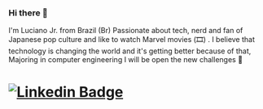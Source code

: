 ### Hi there 👋
 I'm Luciano Jr. from Brazil (Br) Passionate about tech,
  nerd and fan of Japanese pop culture  and  like to watch  Marvel 
  movies (🎞️) .
 I believe that technology is changing the world and it's
  getting better because of that,
  Majoring in computer engineering
   I will be open the new challenges 🌱

[![Linkedin Badge](https://img.shields.io/badge/-LinkedIn-blue?style=flat-square&logo=Linkedin&logoColor=white&link=https://www.linkedin.com/in/felipefialho)](https://www.linkedin.com/in/felipefialho)
====================================================================================================================================================================================
<!--
**lucianojunnior17/lucianojunnior17** is a ✨ _special_ ✨ repository because its `README.md` (this file) appears on your GitHub profile.

